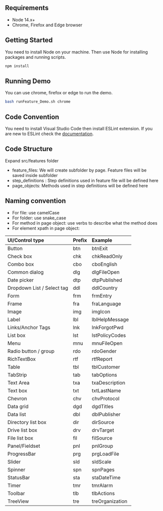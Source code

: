 ## Requirements
- Node 14.x+
- Chrome, Firefox and Edge browser

## Getting Started
You need to install Node on your machine. Then use Node for installing packages and running scripts.
```bash
npm install
```

## Running Demo
You can use chrome, firefox or edge to run the demo.
```bash
bash runFeature_Demo.sh chrome
```

## Code Convention
You need to install Visual Studio Code then install ESLint extension. If you are new to ESLint check the [documentation](https://eslint.org/docs/latest/rules/).

## Code Structure
Expand src/features folder
- feature_files: We will create subfolder by page. Feature files will be saved inside subfolder
- step_definitions : Step definitions used in feature file will be defined here
- page_objects: Methods used in step definitions will be defined here

## Naming convention
- For file: use camelCase
- For folder: use snake_case
- For method in page object: use verbs to describe what the method does
- For element xpath in page object: 

| UI/Control type            | Prefix | Example         |
| :------------------------- | :------| :-------------- |
| Button                     | btn    | btnExit         |
| Check box                  | chk    | chkReadOnly     |
| Combo box                  | cbo    | cboEnglish      |
| Common dialog              | dlg    | dlgFileOpen     |
| Date picker                | dtp    | dtpPublished    |
| Dropdown List / Select tag | ddl    | ddlCountry      |
| Form                       | frm    | frmEntry        |
| Frame                      | fra    | fraLanguage     |
| Image                      | img    | imgIcon         |
| Label                      | lbl    | lblHelpMessage  |
| Links/Anchor Tags          | lnk    | lnkForgotPwd    |
| List box                   | lst    | lstPolicyCodes  |
| Menu                       | mnu    | mnuFileOpen     |
| Radio button / group       | rdo    | rdoGender       |
| RichTextBox                | rtf    | rtfReport       |
| Table                      | tbl    | tblCustomer     |
| TabStrip                   | tab    | tabOptions      |
| Text Area                  | txa    | txaDescription  |
| Text box                   | txt    | txtLastName     |
| Chevron                    | chv    | chvProtocol     |
| Data grid                  | dgd    | dgdTitles       |
| Data list                  | dbl    | dblPublisher    |
| Directory list box         | dir    | dirSource       |
| Drive list box             | drv    | drvTarget       |
| File list box              | fil    | filSource       |
| Panel/Fieldset             | pnl    | pnlGroup        |
| ProgressBar                | prg    | prgLoadFile     |
| Slider                     | sld    | sldScale        |
| Spinner                    | spn    | spnPages        |
| StatusBar                  | sta    | staDateTime     |
| Timer                      | tmr    | tmrAlarm        |
| Toolbar                    | tlb    | tlbActions      |
| TreeView                   | tre    | treOrganization |